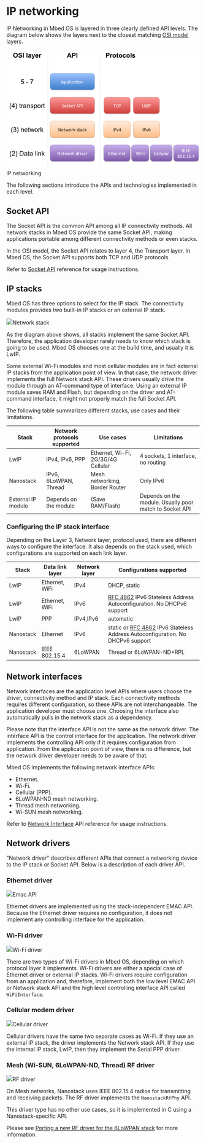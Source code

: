# IP networking

IP Networking in Mbed OS is layered in three clearly defined API levels. The diagram below shows the layers next to the closest matching [OSI model](https://en.wikipedia.org/wiki/OSI_model) layers.

<span class="images">![](../images/ip-networking.png)<span>IP networking</span></span>

The following sections introduce the APIs and technologies implemented in each level.

## Socket API

The Socket API is the common API among all IP connectivity methods. All network stacks in Mbed OS provide the same Socket API, making applications portable among different connectivity methods or even stacks.

In the OSI model, the Socket API relates to layer 4, the Transport layer. In Mbed OS, the Socket API supports both TCP and UDP protocols.

Refer to [Socket API](../apis/network-socket.html) reference for usage instructions.

## IP stacks

Mbed OS has three options to select for the IP stack. The connectivity modules provides two built-in IP stacks or an external IP stack.

<span class="images">![](../../images/networkstacks.png)<span>Network stack</span></span>

As the diagram above shows, all stacks implement the same Socket API. Therefore, the application developer rarely needs to know which stack is going to be used. Mbed OS chooses one at the build time, and usually it is LwIP.

Some external Wi-Fi modules and most cellular modules are in fact external IP stacks from the application point of view. In that case, the network driver implements the full Network stack API. These drivers usually drive the module through an AT-command type of interface. Using an external IP module saves RAM and Flash, but depending on the driver and AT-command interface, it might not properly match the full Socket API.

The following table summarizes different stacks, use cases and their limitations.

|Stack|Network protocols supported|Use cases|Limitations|
|-----|---------------------------|---------|-----------|
|LwIP|IPv4, IPv6, PPP|Ethernet, Wi-Fi, 2G/3G/4G Cellular|4 sockets, 1 interface, no routing|
|Nanostack|IPv6, 6LoWPAN, Thread|Mesh networking, Border Router|Only IPv6|
|External IP module|Depends on the module|(Save RAM/Flash)|Depends on the module. Usually poor match to Socket API|

### Configuring the IP stack interface

Depending on the Layer 3, Network layer, protocol used, there are different ways to configure the interface. It also depends on the stack used, which configurations are supported on each link layer.

|Stack|Data link layer|Network layer|Configurations supported|
|-----|---------------|-------------|------------------------|
|LwIP|Ethernet, WiFi|IPv4|DHCP, static|
|LwIP|Ethernet, WiFi|IPv6|[RFC 4862](https://tools.ietf.org/html/rfc4862) IPv6 Stateless Address Autoconfiguration. No DHCPv6 support|
|LwIP|PPP|IPv4,IPv6|automatic|
|Nanostack|Ethernet|IPv6|static or [RFC 4862](https://tools.ietf.org/html/rfc4862) IPv6 Stateless Address Autoconfiguration. No DHCPv6 support|
|Nanostack|IEEE 802.15.4|6LoWPAN|Thread or 6LoWPAN-ND+RPL|

## Network interfaces

Network interfaces are the application level APIs where users choose the driver, connectivity method and IP stack. Each connectivity methods requires different configuration, so these APIs are not interchangeable. The application developer must choose one. Choosing the interface also automatically pulls in the network stack as a dependency.

Please note that the interface API is not the same as the network driver. The interface API is the control interface for the application. The network driver implements the controlling API only if it requires configuration from application. From the application point of view, there is no difference, but the network driver developer needs to be aware of that.

Mbed OS implements the following network interface APIs:

- Ethernet.
- Wi-Fi.
- Cellular (PPP).
- 6LoWPAN-ND mesh networking.
- Thread mesh networking.
- Wi-SUN mesh networking.

Refer to [Network Interface](../apis/network-interfaces.html) API reference for usage instructions.

## Network drivers

"Network driver" describes different APIs that connect a networking device to the IP stack or Socket API. Below is a description of each driver API.

### Ethernet driver

<span class="images">![](../../images/emac.png)<span>Emac API</span></span>

Ethernet drivers are implemented using the stack-independent EMAC API. Because the Ethernet driver requires no configuration, it does not implement any controlling interface for the application.

### Wi-Fi driver

<span class="images">![](../../images/wifi.png)<span>Wi-Fi driver</span></span>

There are two types of Wi-Fi drivers in Mbed OS, depending on which protocol layer it implements. Wi-Fi drivers are either a special case of Ethernet driver or external IP stacks. Wi-Fi drivers require configuration from an application and, therefore, implement both the low level EMAC API or Network stack API and the high level controlling interface API called `WiFiInterface`.

### Cellular modem driver

<span class="images">![](../../images/cellular.png)<span>Cellular driver</span></span>

Cellular drivers have the same two separate cases as Wi-Fi. If they use an external IP stack, the driver implements the Network stack API. If they use the internal IP stack, LwIP, then they implement the Serial PPP driver.

### Mesh (Wi-SUN, 6LoWPAN-ND, Thread) RF driver

<span class="images">![](../../images/rf-driver.png)<span>RF driver</span></span>

On Mesh networks, Nanostack uses IEEE 802.15.4 radios for transmitting and receiving packets. The RF driver implements the `NanostackRfPhy` API.

This driver type has no other use cases, so it is implemented in C using a Nanostack-specific API.

Please see [Porting a new RF driver for the 6LoWPAN stack](../porting/lora-port.html) for more information.
